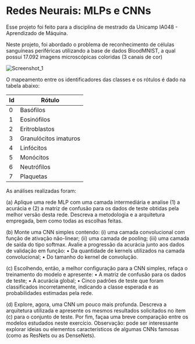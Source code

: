 # Redes Neurais: MLPs e CNNs
Esse projeto foi feito para a disciplina de mestrado da Unicamp IA048 - Aprendizado de Máquina.

Neste projeto, foi abordado o problema de reconhecimento de células sanguíneas periféricas utilizando a base de dados BloodMNIST, a qual possui 17.092 imagens microscópicas coloridas (3 canais de cor)

![Screenshot_1](https://github.com/user-attachments/assets/34b666d5-189b-4e71-9c29-f012ad9ceaa3)

O mapeamento entre os identificadores das classes e os rótulos é dado na tabela abaixo:

| Id | Rótulo |
-----|---------
| 0 | Basófilos |
| 1 | Eosinófilos |
| 2 | Eritroblastos |
| 3 | Granulócitos imaturos|
|4| Linfócitos|
|5|Monócitos|
|6|Neutrófilos|
|7|Plaquetas|

As análises realizadas foram:

(a) Aplique uma rede MLP com uma camada intermediária e analise (1) a acurácia e (2) a matriz de confusão para
os dados de teste obtidas pela melhor versão desta rede. Descreva a metodologia e a arquitetura empregada,
bem como todas as escolhas feitas.


(b) Monte uma CNN simples contendo: (i) uma camada convolucional com função de ativação não-linear; (ii)
uma camada de pooling; (iii) uma camada de saída do tipo softmax. Avalie a progressão da acurácia junto
aos dados de validação em função:
• Da quantidade de kernels utilizados na camada convolucional;
• Do tamanho do kernel de convolução.

(c) Escolhendo, então, a melhor configuração para a CNN simples, refaça o treinamento do modelo e apresente:
• A matriz de confusão para os dados de teste;
• A acurácia global;
• Cinco padrões de teste que foram classificados incorretamente, indicando a classe esperada e as probabilidades
estimadas pela rede.

(d) Explore, agora, uma CNN um pouco mais profunda. Descreva a arquitetura utilizada e apresente os mesmos
resultados solicitados no item (c) para o conjunto de teste. Por fim, façaa uma breve comparação entre
os modelos estudados neste exercício. Observação: pode ser interessante explorar ideias ou elementos
característicos de algumas CNNs famosas (como as ResNets ou as DenseNets).
